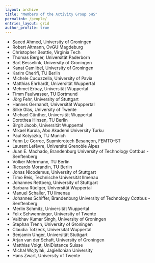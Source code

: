 ```yaml
---
layout: archive
title: "Members of the Activity Group pHS"
permalink: /people/
entries_layout: grid
author_profile: true
---
```




- Saeed Ahmed, University of Groningen
- Robert Altmann, OvGU Magdeburg
- Christopher Beattie, Virginia Tech
- Thomas Berger, Universität Paderborn
- Bart Besselink, University of Groningen
- Kanat Camlibel, University of Groningen
- Karim Cherifi, TU Berlin
- Michele Cucuzzella, University of Pavia
- Matthias Ehrhardt, Universität Wuppertal
- Mehmet Erbay, Universität Wuppertal
- Timm Faulwasser, TU Dortmund
- Jörg Fehr, University of Stuttgart
- Hannes Gernandt, Universität Wuppertal
- Silke Glas, University of Twente
- Michael Günther, Universität Wuppertal
- Dorothea Hinsen, TU Berlin
- Birgit Jacob, Universität Wuppertal
- Mikael Kurula, Abo Akademi University Turku
- Paul Kotyczka, TU Munich
- Yann Le Gorrec, Supmicrotech Besançon, FEMTO-ST
- Laurent Lefèvre, Université Grenoble Alpes
- Juan E. Machado, Brandenburg University of Technology Cottbus - Senftenberg
- Volker Mehrmann, TU Berlin
- Riccardo Morandin, TU Berlin
- Jonas Nicodemus, University of Stuttgart
- Timo Reis, Technische Universität Ilmenau
- Johannes Rettberg, University of Stuttgart
- Barbara Rüdiger, Universität Wuppertal
- Manuel Schaller, TU Ilmenau
- Johannes Schiffer, Brandenburg University of Technology Cottbus - Senftenberg
- Merlin Schmitz, Universität Wuppertal
- Felix Schwenninger, University of Twente
- Vaibhav Kumar Singh, University of Groningen
- Stephan Trenn, University of Groningen
- Claudia Totzeck, Universität Wuppertal
- Benjamin Unger, Universität Stuttgart
- Arjan van der Schaft, University of Groningen
- Matthias Voigt, UniDistance Suisse
- Michał Wojtylak, Jagiellonian University
- Hans Zwart, University of Twente
